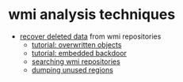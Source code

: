 # wmi analysis techniques

 - [recover deleted data](./data-recovery.md) from wmi repositories
   - [tutorial: overwritten objects](./tutorial-overwritten.md)
   - [tutorial: embedded backdoor](./tutorial-wmikatz.md)
   - [searching wmi repositories](./find-bytes.md)
   - [dumping unused regions](./dump-unused-space.md)